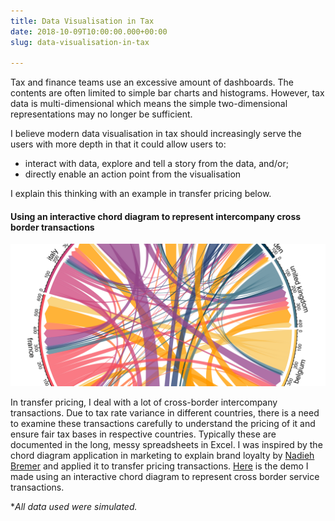 ```yaml
---
title: Data Visualisation in Tax
date: 2018-10-09T10:00:00.000+00:00
slug: data-visualisation-in-tax

---
```

Tax and finance teams use an excessive amount of dashboards. The contents are often limited to simple bar charts and histograms. However, tax data is multi-dimensional which means the simple two-dimensional representations may no longer be sufficient.

I believe modern data visualisation in tax should increasingly serve the users with more depth in that it could allow users to:

* interact with data, explore and tell a story from the data, and/or;
* directly enable an action point from the visualisation

I explain this thinking with an example in transfer pricing below.

#### **Using an interactive chord diagram to represent intercompany cross border transactions**

![](/uploads/chord-diagram.png)

In transfer pricing, I deal with a lot of cross-border intercompany transactions. Due to tax rate variance in different countries, there is a need to examine these transactions carefully to understand the pricing of it and ensure fair tax bases in respective countries. Typically these are documented in the long, messy spreadsheets in Excel. I was inspired by the chord diagram application in marketing to explain brand loyalty by [Nadieh Bremer](https://twitter.com/NadiehBremer) and applied it to transfer pricing transactions. [Here](http://htmlpreview.github.io/?https://github.com/bobbleoxs/dataviz_internl_trans/blob/master/IntlTransViz/ddb.html) is the demo I made using an interactive chord diagram to represent cross border service transactions.

\*_All data used were simulated._